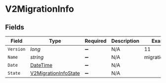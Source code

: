 # V2MigrationInfo


## Fields

| Field                                                                                 | Type                                                                                  | Required                                                                              | Description                                                                           | Example                                                                               |
| ------------------------------------------------------------------------------------- | ------------------------------------------------------------------------------------- | ------------------------------------------------------------------------------------- | ------------------------------------------------------------------------------------- | ------------------------------------------------------------------------------------- |
| `Version`                                                                             | *long*                                                                                | :heavy_minus_sign:                                                                    | N/A                                                                                   | 11                                                                                    |
| `Name`                                                                                | *string*                                                                              | :heavy_minus_sign:                                                                    | N/A                                                                                   | migrations:001                                                                        |
| `Date`                                                                                | [DateTime](https://learn.microsoft.com/en-us/dotnet/api/system.datetime?view=net-5.0) | :heavy_minus_sign:                                                                    | N/A                                                                                   |                                                                                       |
| `State`                                                                               | [V2MigrationInfoState](../../Models/Components/V2MigrationInfoState.md)               | :heavy_minus_sign:                                                                    | N/A                                                                                   |                                                                                       |